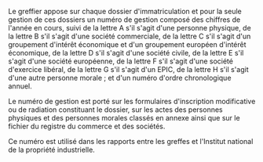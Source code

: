 Le greffier appose sur chaque dossier d'immatriculation et pour la seule gestion de ces dossiers un numéro de gestion composé des chiffres de l'année en cours, suivi de la lettre A s'il s'agit d'une personne physique, de la lettre B s'il s'agit d'une société commerciale, de la lettre C s'il s'agit d'un groupement d'intérêt économique et d'un groupement européen d'intérêt économique, de la lettre D s'il s'agit d'une société civile, de la lettre E s'il s'agit d'une société européenne, de la lettre F s'il s'agit d'une société d'exercice libéral, de la lettre G s'il s'agit d'un EPIC, de la lettre H s'il s'agit d'une autre personne morale ; et d'un numéro d'ordre chronologique annuel.

Le numéro de gestion est porté sur les formulaires d'inscription modificative ou de radiation constituant le dossier, sur les actes des personnes physiques et des personnes morales classés en annexe ainsi que sur le fichier du registre du commerce et des sociétés.

Ce numéro est utilisé dans les rapports entre les greffes et l'Institut national de la propriété industrielle.
